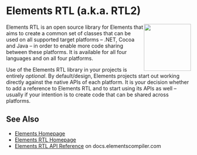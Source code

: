# Elements RTL (a.k.a. RTL2)

<img src="https://docs.elementscompiler.com/API/ElementsRTL/ElementsRTL-256.png" width="128" style="float: right;" />
Elements RTL is an open source library for Elements that aims to create a common set of classes that can be used on all supported target platforms – .NET, Cocoa and Java – in order to enable more code sharing between these platforms. It is available for all four languages and on all four platforms.

Use of the Elements RTL library in your projects is entirely *optional*. By default/design, Elements projects start out working directly against the native APIs of each platform. It is your decision whether to add a reference to Elements RTL and to start using its APIs as well – usually if your intention is to create code that can be shared across platforms.

## See Also

* [Elements Homepage](http://www.elementscompiler.com/)
* [Elements RTL Homepage](https://www.elementscompiler.com/elements/rtl)
* [Elements RTL API Reference](https://docs.elementscompiler.com/API/ElementsRTL/) on docs.elementscompiler.com
